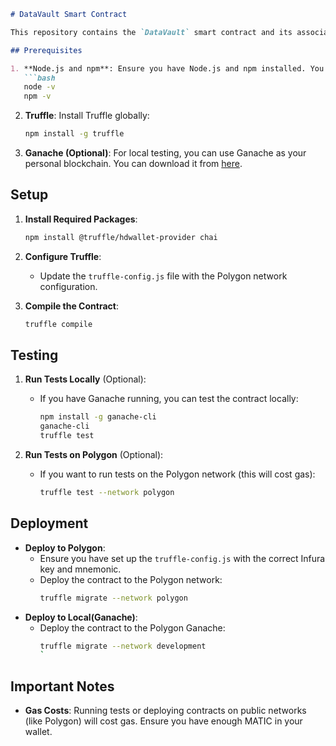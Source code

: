 
```markdown
# DataVault Smart Contract

This repository contains the `DataVault` smart contract and its associated unit tests. The contract is written in Solidity and the tests use the Truffle framework.

## Prerequisites

1. **Node.js and npm**: Ensure you have Node.js and npm installed. You can check by running:
   ```bash
   node -v
   npm -v
   ```

2. **Truffle**: Install Truffle globally:
   ```bash
   npm install -g truffle
   ```

3. **Ganache (Optional)**: For local testing, you can use Ganache as your personal blockchain. You can download it from [here](https://www.trufflesuite.com/ganache).

## Setup



1. **Install Required Packages**:
   ```bash
   npm install @truffle/hdwallet-provider chai
   ```

2. **Configure Truffle**:
   - Update the `truffle-config.js` file with the Polygon network configuration.

3. **Compile the Contract**:
   ```bash
   truffle compile
   ```

## Testing

1. **Run Tests Locally** (Optional):
   - If you have Ganache running, you can test the contract locally:
     ```bash
     npm install -g ganache-cli
     ganache-cli
     truffle test
     ```

2. **Run Tests on Polygon** (Optional):
   - If you want to run tests on the Polygon network (this will cost gas):
     ```bash
     truffle test --network polygon
     ```

## Deployment

- **Deploy to Polygon**:
   - Ensure you have set up the `truffle-config.js` with the correct Infura key and mnemonic.
   - Deploy the contract to the Polygon network:
     ```bash
     truffle migrate --network polygon
     ```
- **Deploy to Local(Ganache)**:
   - Deploy the contract to the Polygon Ganache:
     ```bash
     truffle migrate --network development
     `
## Important Notes
  
- **Gas Costs**: Running tests or deploying contracts on public networks (like Polygon) will cost gas. Ensure you have enough MATIC in your wallet.


```

